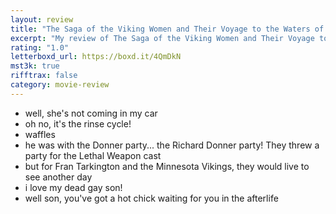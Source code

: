 ```yaml
---
layout: review
title: "The Saga of the Viking Women and Their Voyage to the Waters of the Great Sea Serpent (1957)"
excerpt: "My review of The Saga of the Viking Women and Their Voyage to the Waters of the Great Sea Serpent (1957)"
rating: "1.0"
letterboxd_url: https://boxd.it/4QmDkN
mst3k: true
rifftrax: false
category: movie-review
---
```


- well, she's not coming in my car
- oh no, it's the rinse cycle!
- waffles
- he was with the Donner party... the Richard Donner party! They threw a party for the Lethal Weapon cast
- but for Fran Tarkington and the Minnesota Vikings, they would live to see another day
- i love my dead gay son!
- well son, you've got a hot chick waiting for you in the afterlife
